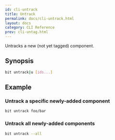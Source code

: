 ```yaml
---
id: cli-untrack
title: Untrack
permalink: docs/cli-untrack.html
layout: docs
category: CLI Reference
prev: cli-untag.html
---
```


Untracks a new (not yet tagged) component.

## Synopsis

```bash
bit untrack|u [ids...]
```

## Example

### Untrack a specific newly-added component

```bash
bit untrack foo/bar
```

### Untrack all newly-added components

```bash
bit untrack --all
```